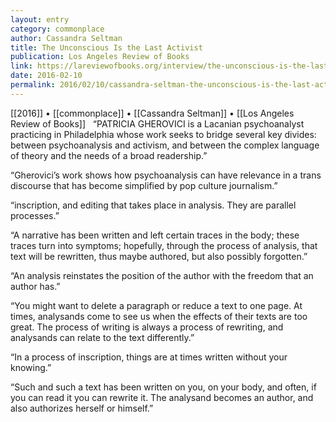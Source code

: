 ```yaml
---
layout: entry
category: commonplace
author: Cassandra Seltman
title: The Unconscious Is the Last Activist
publication: Los Angeles Review of Books
link: https://lareviewofbooks.org/interview/the-unconscious-is-the-last-activist/
date: 2016-02-10
permalink: 2016/02/10/cassandra-seltman-the-unconscious-is-the-last-activist
---
```


[[2016]] • [[commonplace]] • [[Cassandra Seltman]] • [[Los Angeles Review of Books]]
 
“PATRICIA GHEROVICI is a Lacanian psychoanalyst practicing in Philadelphia whose work seeks to bridge several key divides: between psychoanalysis and activism, and between the complex language of theory and the needs of a broad readership.”

“Gherovici’s work shows how psychoanalysis can have relevance in a trans discourse that has become simplified by pop culture journalism.”

“inscription, and editing that takes place in analysis. They are parallel processes.”

“A narrative has been written and left certain traces in the body; these traces turn into symptoms; hopefully, through the process of analysis, that text will be rewritten, thus maybe authored, but also possibly forgotten.”

“An analysis reinstates the position of the author with the freedom that an author has.”

“You might want to delete a paragraph or reduce a text to one page. At times, analysands come to see us when the effects of their texts are too great. The process of writing is always a process of rewriting, and analysands can relate to the text differently.”

“In a process of inscription, things are at times written without your knowing.”

“Such and such a text has been written on you, on your body, and often, if you can read it you can rewrite it. The analysand becomes an author, and also authorizes herself or himself.”

